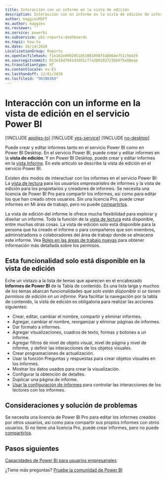 ```yaml
---
title: Interacción con un informe en la vista de edición
description: Interacción con un informe en la vista de edición de informe en el servicio Power BI
author: maggiesMSFT
ms.author: maggies
ms.reviewer: ''
ms.service: powerbi
ms.subservice: pbi-reports-dashboards
ms.topic: how-to
ms.date: 10/14/2020
LocalizationGroup: Reports
ms.openlocfilehash: f1e162e0002051853081898f548864e751c5b429
ms.sourcegitcommit: 653e18d7041d3dd1cf7a38010372366975a98eae
ms.translationtype: HT
ms.contentlocale: es-ES
ms.lasthandoff: 12/01/2020
ms.locfileid: "96388388"
---
```

# <a name="interact-with-a-report-in-editing-view-in-the-power-bi-service"></a>Interacción con un informe en la vista de edición en el servicio Power BI

[!INCLUDE [applies-to](../includes/applies-to.md)] [!INCLUDE [yes-service](../includes/yes-service.md)] [!INCLUDE [no-desktop](../includes/no-desktop.md)]

Puede crear y editar informes tanto en el servicio Power BI como en Power BI Desktop. En el servicio Power BI, puede crear y editar informes en la **vista de edición**. Y en Power BI Desktop, puede crear y editar informes en la [vista Informe](desktop-report-view.md). En este artículo se describe la vista de edición en el servicio Power BI. 

Existen dos modos de interactuar con los informes en el servicio Power BI: La [vista de lectura](../consumer/end-user-reading-view.md) para los *usuarios empresariales* de informes y la vista de edición para los propietarios y creadores de informes.  Se necesita una licencia de Power BI Pro para compartir los informes, así como para editar los que han creado otros usuarios. Sin una licencia Pro, puede crear informes en Mi área de trabajo, pero no puede [compartirlos](../collaborate-share/service-share-reports.md).

La vista de edición del informe le ofrece mucha flexibilidad para explorar y diseñar un informe. Toda la función de la [vista de lectura](../consumer/end-user-reading-view.md) está disponible, entre muchas otras cosas. La vista de edición solo está disponible para la persona que ha creado el informe o para compañeros que son miembros, administradores o colaboradores del área de trabajo donde se almacena este informe. Vea [Roles en las áreas de trabajo nuevas](../collaborate-share/service-new-workspaces.md#roles-in-the-new-workspaces) para obtener información más detallada sobre los permisos.

## <a name="functionality-only-available-in-editing-view"></a>Esta funcionalidad solo está disponible en la vista de edición
Eche un vistazo a la lista de temas que aparecen en el encabezado **Informes de Power BI** de la Tabla de contenido. Es una lista larga y muchos de los temas abarcan funcionalidades que *solo están disponible si se tienen permisos de edición en un informe*.  Para facilitar la navegación por la tabla de contenido, la vista de edición es obligatoria para realizar las acciones siguientes:

* Crear, editar, cambiar el nombre, compartir y eliminar informes.
* Agregar, cambiar el nombre, reorganizar y eliminar páginas de informes.
* Dar formato a informes.
* Agregar visualizaciones, cuadros de texto, formas y botones a un informe.
* Agregar filtros de nivel de objeto visual, nivel de página y nivel de informe, y definir las interacciones de los objetos visuales.
* Crear programaciones de actualización.
* Usar la función Preguntas y respuestas para crear objetos visuales en los informes.
* Mostrar los datos usados para crear la visualización. 
* Configurar la obtención de detalles.
* Duplicar una página de informe.
* [Usar la configuración de informes](power-bi-report-settings.md) para controlar las interacciones de los lectores con los informes.

## <a name="considerations-and-troubleshooting"></a>Consideraciones y solución de problemas
Se necesita una licencia de Power BI Pro para editar los informes creados por otros usuarios, así como para compartir sus propios informes con otros usuarios.  Si no tiene una licencia Pro, puede crear informes, pero no puede [compartirlos](../collaborate-share/service-share-reports.md).


## <a name="next-steps"></a>Pasos siguientes

[Capacidades de Power BI para usuarios empresariales](../consumer/end-user-reading-view.md)

¿Tiene más preguntas? [Pruebe la comunidad de Power BI](https://community.powerbi.com/)
